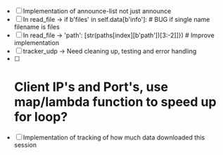 

- [ ] Implementation of announce-list not just announce
- [ ] In read_file -> if b'files' in self.data[b'info']: # BUG if single name filename is files
- [ ] In read_file -> 'path': [str(paths[index][b'path'])[3:-2]]}) # Improve implementation
- [ ] tracker_udp -> Need cleaning up, testing and error handling
- [ ] # Client IP's and Port's, use map/lambda function to speed up for loop?
- [ ] Implementation of tracking of how much data downloaded this session